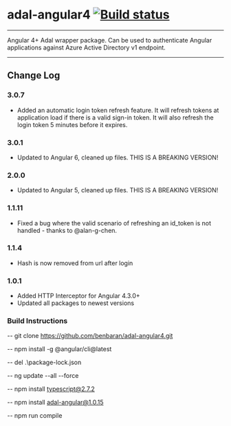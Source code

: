 # adal-angular4 [![Build status](https://ci.appveyor.com/api/projects/status/iwpwhyp6ymifxc4e?svg=true)](https://ci.appveyor.com/project/benbaran/adal-angular4)


___

Angular 4+ Adal wrapper package. Can be used to authenticate Angular applications against Azure Active Directory v1 endpoint.
___

## Change Log

### 3.0.7

- Added an automatic login token refresh feature. It will refresh tokens at application load if there is a valid sign-in token. It will also refresh the login token 5 minutes before it expires.

### 3.0.1

- Updated to Angular 6, cleaned up files. THIS IS A BREAKING VERSION!

### 2.0.0

- Updated to Angular 5, cleaned up files. THIS IS A BREAKING VERSION!

### 1.1.11

- Fixed a bug where the valid scenario of refreshing an id_token is not handled - thanks to @alan-g-chen.

### 1.1.4

- Hash is now removed from url after login

### 1.0.1

- Added HTTP Interceptor for Angular 4.3.0+
- Updated all packages to newest versions

### Build Instructions

-- git clone <https://github.com/benbaran/adal-angular4.git>

-- npm install -g @angular/cli@latest

-- del .\package-lock.json

-- ng update --all --force

-- npm install typescript@2.7.2

-- npm install adal-angular@1.0.15

-- npm run compile
